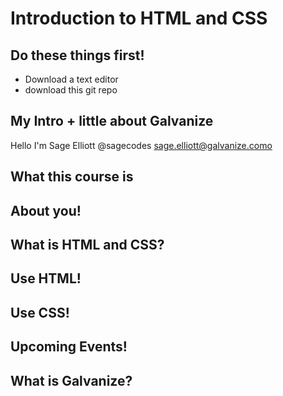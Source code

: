 # Introduction to HTML and CSS

## Do these things first!
- Download a text editor
- download this git repo

## My Intro + little about Galvanize
Hello I'm Sage Elliott
@sagecodes
sage.elliott@galvanize.como


## What this course is

## About you!

## What is HTML and CSS?

## Use HTML!

## Use CSS! 

## Upcoming Events!

## What is Galvanize?